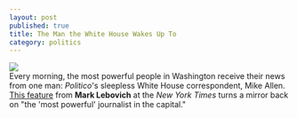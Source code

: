 ```yaml
---
layout: post
published: true
title: The Man the White House Wakes Up To
category: politics
---
```


![](http://wonkette.com/wp-content/uploads/2010/05/mikeallencover.jpg) <br>
Every morning, the most powerful people in Washington receive their news from one man: _Politico_'s sleepless White House correspondent, Mike Allen. <a href="http://www.nytimes.com/2010/04/25/magazine/25allen-t.html?pagewanted=all">This feature</a> from **Mark Lebovich** at the _New York Times_ turns a mirror back on "the 'most powerful' journalist in the capital."